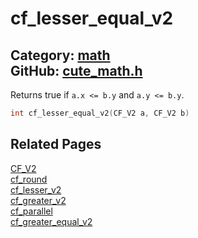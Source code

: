 [](../header.md ':include')

# cf_lesser_equal_v2

Category: [math](/api_reference?id=math)  
GitHub: [cute_math.h](https://github.com/RandyGaul/cute_framework/blob/master/include/cute_math.h)  
---

Returns true if `a.x <= b.y` and `a.y <= b.y`.

```cpp
int cf_lesser_equal_v2(CF_V2 a, CF_V2 b)
```

## Related Pages

[CF_V2](/math/cf_v2.md)  
[cf_round](/math/cf_round.md)  
[cf_lesser_v2](/math/cf_lesser_v2.md)  
[cf_greater_v2](/math/cf_greater_v2.md)  
[cf_parallel](/math/cf_parallel.md)  
[cf_greater_equal_v2](/math/cf_greater_equal_v2.md)  
